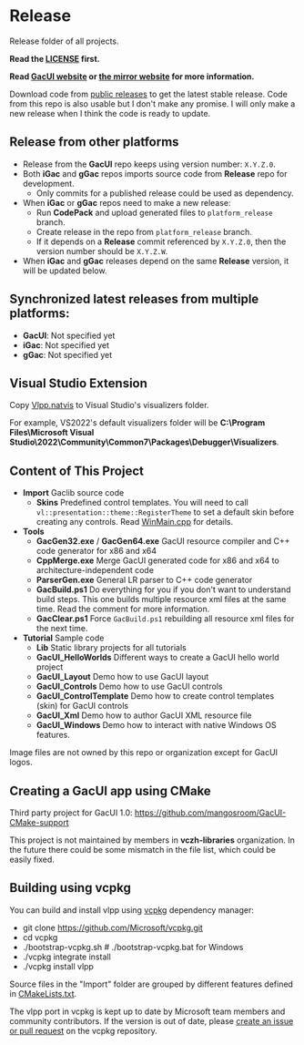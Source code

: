 # Release
Release folder of all projects.

**Read the [LICENSE](https://github.com/vczh-libraries/Release/blob/master/LICENSE.md) first.**

**Read [GacUI website](http://vczh-libraries.github.io/) or [the mirror website](http://gaclib.net) for more information.**

Download code from [public releases](https://github.com/vczh-libraries/Release/releases) to get the latest stable release. Code from this repo is also usable but I don't make any promise. I will only make a new release when I think the code is ready to update.

## Release from other platforms

- Release from the **GacUI** repo keeps using version number: `X.Y.Z.0`.
- Both **iGac** and **gGac** repos imports source code from **Release** repo for development.
  - Only commits for a published release could be used as dependency.
- When **iGac** or **gGac** repos need to make a new release:
  - Run **CodePack** and upload generated files to `platform_release` branch.
  - Create release in the repo from `platform_release` branch.
  - If it depends on a **Release** commit referenced by `X.Y.Z.0`, then the version number should be `X.Y.Z.W`.
- When **iGac** and **gGac** releases depend on the same **Release** version, it will be updated below.

## Synchronized latest releases from multiple platforms:

- **GacUI**: Not specified yet
- **iGac**: Not specified yet
- **gGac**: Not specified yet

## Visual Studio Extension

Copy [Vlpp.natvis](https://github.com/vczh-libraries/Release/blob/master/Import/vlpp.natvis) to Visual Studio's visualizers folder.

For example, VS2022's default visualizers folder will be **C:\Program Files\Microsoft Visual Studio\2022\Community\Common7\Packages\Debugger\Visualizers**.

## Content of This Project

- **Import** Gaclib source code
  - **Skins** Predefined control templates. You will need to call `vl::presentation::theme::RegisterTheme` to set a default skin before creating any controls. Read [WinMain.cpp](https://github.com/vczh-libraries/Release/blob/master/Tutorial/Lib/GacUILite/WinMain.cpp) for details.
- **Tools**
  - **GacGen32.exe** / **GacGen64.exe** GacUI resource compiler and C++ code generator for x86 and x64
  - **CppMerge.exe** Merge GacUI generated code for x86 and x64 to architecture-independent code
  - **ParserGen.exe** General LR parser to C++ code generator
  - **GacBuild.ps1** Do everything for you if you don't want to understand build steps. This one builds multiple resource xml files at the same time. Read the comment for more information.
  - **GacClear.ps1** Force `GacBuild.ps1` rebuilding all resource xml files for the next time.
- **Tutorial** Sample code
  - **Lib** Static library projects for all tutorials
  - **GacUI_HelloWorlds** Different ways to create a GacUI hello world project
  - **GacUI_Layout** Demo how to use GacUI layout
  - **GacUI_Controls** Demo how to use GacUI controls
  - **GacUI_ControlTemplate** Demo how to create control templates (skin) for GacUI controls
  - **GacUI_Xml** Demo how to author GacUI XML resource file
  - **GacUI_Windows** Demo how to interact with native Windows OS features.

Image files are not owned by this repo or organization except for GacUI logos.

## Creating a GacUI app using CMake

Third party project for GacUI 1.0: https://github.com/mangosroom/GacUI-CMake-support

This project is not maintained by members in **vczh-libraries** organization.
In the future there could be some mismatch in the file list,
which could be easily fixed.

## Building using vcpkg

You can build and install vlpp using [vcpkg](https://github.com/Microsoft/vcpkg/) dependency manager:

  - git clone https://github.com/Microsoft/vcpkg.git
  - cd vcpkg
  - ./bootstrap-vcpkg.sh  # ./bootstrap-vcpkg.bat for Windows
  - ./vcpkg integrate install
  - ./vcpkg install vlpp

Source files in the "Import" folder are grouped by different features defined in [CMakeLists.txt](./Import/CMakeLists.txt).

The vlpp port in vcpkg is kept up to date by Microsoft team members and community contributors. If the version is out of date, please [create an issue or pull request](https://github.com/Microsoft/vcpkg) on the vcpkg repository.
